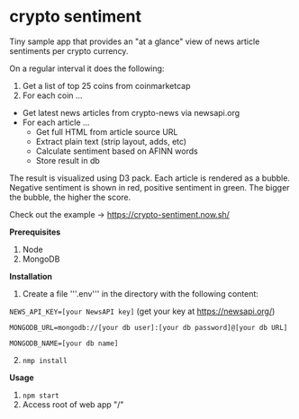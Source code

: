 # crypto sentiment

Tiny sample app that provides an "at a glance" view of news article sentiments per crypto currency. 

On a regular interval it does the following:

1. Get a list of top 25 coins from coinmarketcap
2. For each coin ...
  * Get latest news articles from crypto-news via newsapi.org
  * For each article ...
    * Get full HTML from article source URL
    * Extract plain text (strip layout, adds, etc)
    * Calculate sentiment based on AFINN words
    * Store result in db

The result is visualized using D3 pack. Each article is rendered as a bubble. Negative sentiment is shown in red, positive sentiment in green. The bigger the bubble, the higher the score. 

Check out the example -> https://crypto-sentiment.now.sh/ 

**Prerequisites**

1. Node
2. MongoDB

**Installation**

1. Create a file '''.env''' in the directory with the following content:

`NEWS_API_KEY=[your NewsAPI key]` (get your key at https://newsapi.org/)

`MONGODB_URL=mongodb://[your db user]:[your db password]@[your db URL]` 

`MONGODB_NAME=[your db name]` 

2. `nmp install`

**Usage**

1. `npm start`
2. Access root of web app "/"


 
